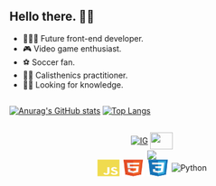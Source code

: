 ## Hello there. 👋🏽

- 🧑🏽‍💻 Future front-end developer.
- 🎮 Video game enthusiast.
- ⚽ Soccer fan.
- 💪🏽 Calisthenics practitioner.
- 🖖🏽 Looking for knowledge.

##

[![Anurag's GitHub stats](https://github-readme-stats.vercel.app/api?username=lucaspedrin&count_private=true&show_icons=true&theme=radical)](https://github.com/lucaspedrin)
[![Top Langs](https://github-readme-stats.vercel.app/api/top-langs/?username=lucaspedrin&layout=compact&theme=radical)](https://github.com/lucaspedrin)

##

<div align="center">
  <a href="https://instagram.com/jr.nefake" target="_blank"><img align="center" alt="IG" height="30" width="40" src="https://user-images.githubusercontent.com/103728603/163566815-ef3aa04a-c766-45bd-b62c-f5bfafaa6400.svg" target="_blank"></a>
  <a href="https://twitter.com/2kmonkeyks" target="_blank"><img align="center" alt"TT" height="30" width="40" src="https://user-images.githubusercontent.com/103728603/163567172-b9523cea-6208-4d1f-b540-0eb0411501ff.svg" target="_blank"></a>
  </br>
  <a href="https://github.com/lucaspedrin">
  <img align="center" src="https://user-images.githubusercontent.com/103728603/170395142-0b858a5a-653a-4a08-b9d3-f00348926809.gif"></a>
  </br>
  <img align="center" alt="J" height="30" width="40" src="https://raw.githubusercontent.com/devicons/devicon/master/icons/javascript/javascript-plain.svg">
  <img align="center" alt="HTML" height="30" width="40" src="https://raw.githubusercontent.com/devicons/devicon/master/icons/html5/html5-original.svg">
  <img align="center" alt="CSS" height="30" width="40" src="https://raw.githubusercontent.com/devicons/devicon/master/icons/css3/css3-original.svg">
  <img align="center" alt="Python" height="30" width="40" src="https://cdn.jsdelivr.net/gh/devicons/devicon/icons/python/python-original.svg">
</div>
